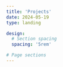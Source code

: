```yaml
---
title: 'Projects'
date: 2024-05-19
type: landing

design:
  # Section spacing
  spacing: '5rem'

# Page sections
---
```

